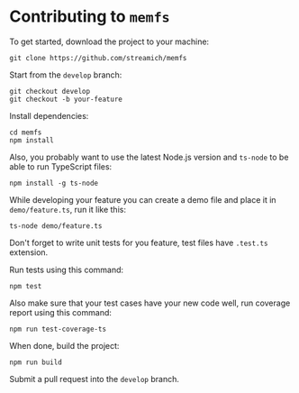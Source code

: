 # Contributing to `memfs`

To get started, download the project to your machine:

    git clone https://github.com/streamich/memfs

Start from the `develop` branch:

    git checkout develop
    git checkout -b your-feature

Install dependencies:

    cd memfs
    npm install

Also, you probably want to use the latest Node.js version and `ts-node`
to be able to run TypeScript files:

    npm install -g ts-node

While developing your feature you can create a demo file and place it
in `demo/feature.ts`, run it like this:

    ts-node demo/feature.ts

Don't forget to write unit tests for you feature, test files have `.test.ts`
extension.

Run tests using this command:

    npm test

Also make sure that your test cases have your new code well, run coverage report
using this command:

    npm run test-coverage-ts

When done, build the project:

    npm run build

Submit a pull request into the `develop` branch.
